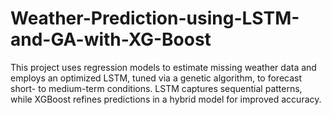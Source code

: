 # Weather-Prediction-using-LSTM-and-GA-with-XG-Boost
This project uses regression models to estimate missing weather data and employs an optimized LSTM, tuned via a genetic algorithm, to forecast short- to medium-term conditions. LSTM captures sequential patterns, while XGBoost refines predictions in a hybrid model for improved accuracy.
